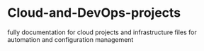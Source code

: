# Cloud-and-DevOps-projects
fully documentation for cloud projects and infrastructure files for automation and configuration management
